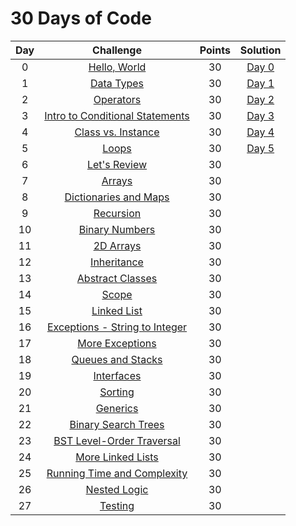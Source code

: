 # 30 Days of Code

| Day |                                                Challenge                                                | Points |                                                                                   Solution                                                                                  |
|:---:|:-------------------------------------------------------------------------------------------------------:|:------:|:---------------------------------------------------------------------------------------------------------------------------------------------------------------------------:|
|  0  | [Hello, World](https://www.hackerrank.com/challenges/30-hello-world)                                    |   30   | [Day 0](https://github.com/doganaktarr/My-HackerRank-Solutions/blob/master/30%20Days%20Of%20Code/Day%2000%20-%20Hello%2C%20World/Day%200.py)                                |
|  1  | [Data Types](https://www.hackerrank.com/challenges/30-data-types)                                       |   30   | [Day 1](https://github.com/doganaktarr/My-HackerRank-Solutions/blob/master/30%20Days%20Of%20Code/Day%2001%20-%20Data%20Types/Day%201.py)                                    |
|  2  | [Operators](https://www.hackerrank.com/challenges/30-operators)                                         |   30   | [Day 2](https://github.com/doganaktarr/My-HackerRank-Solutions/blob/master/30%20Days%20Of%20Code/Day%2002%20-%20Operators/Day%202.py)                                       |
|  3  | [Intro to Conditional Statements](https://www.hackerrank.com/challenges/30-conditional-statements)      |   30   | [Day 3](https://github.com/doganaktarr/My-HackerRank-Solutions/blob/master/30%20Days%20Of%20Code/Day%2003%20-%20Intro%20to%20Conditional%20Statements/Day%203.py)           |
|  4  | [Class vs. Instance](https://www.hackerrank.com/challenges/30-class-vs-instance)                        |   30   | [Day 4](https://github.com/doganaktarr/My-HackerRank-Solutions/blob/master/30%20Days%20Of%20Code/Day%2004%20-%20Class%20vs.%20Instance/Day%204.py)                          |
|  5  | [Loops](https://www.hackerrank.com/challenges/30-loops)                                                 |   30   | [Day 5](https://github.com/doganaktarr/My-HackerRank-Solutions/blob/master/30%20Days%20Of%20Code/Day%2005%20-%20Loops/Day5.py)                                              |
|  6  | [Let's Review](https://www.hackerrank.com/challenges/30-review-loop)                                    |   30   |                       |
|  7  | [Arrays](https://www.hackerrank.com/challenges/30-arrays)                                               |   30   |                                |
|  8  | [Dictionaries and Maps](https://www.hackerrank.com/challenges/30-dictionaries-and-maps)                 |   30   |             |
|  9  | [Recursion](https://www.hackerrank.com/challenges/30-recursion)                                         |   30   |                              |
|  10 | [Binary Numbers](https://www.hackerrank.com/challenges/30-binary-numbers)                               |   30   |                       |
|  11 | [2D Arrays](https://www.hackerrank.com/challenges/30-2d-arrays)                                         |   30   |                             |
|  12 | [Inheritance](https://www.hackerrank.com/challenges/30-inheritance)                                     |   30   |                             |
|  13 | [Abstract Classes](https://www.hackerrank.com/challenges/30-abstract-classes)                           |   30   |                      |
|  14 | [Scope](https://www.hackerrank.com/challenges/30-scope)                                                 |   30   |                                   |
|  15 | [Linked List](https://www.hackerrank.com/challenges/30-linked-list)                                     |   30   |                           |
|  16 | [Exceptions - String to Integer](https://www.hackerrank.com/challenges/30-exceptions-string-to-integer) |   30   |  |
|  17 | [More Exceptions](https://www.hackerrank.com/challenges/30-more-exceptions)                             |   30   |                       |
|  18 | [Queues and Stacks](https://www.hackerrank.com/challenges/30-queues-stacks)                             |   30   |                   |
|  19 | [Interfaces](https://www.hackerrank.com/challenges/30-interfaces)                                       |   30   |                              |
|  20 | [Sorting](https://www.hackerrank.com/challenges/30-sorting)                                             |   30   |                                 |
|  21 | [Generics](https://www.hackerrank.com/challenges/30-generics)                                           |   30   |                                |
|  22 | [Binary Search Trees](https://www.hackerrank.com/challenges/30-binary-search-trees)                     |   30   |                 |
|  23 | [BST Level-Order Traversal](https://www.hackerrank.com/challenges/30-binary-trees)                      |   30   |           |
|  24 | [More Linked Lists](https://www.hackerrank.com/challenges/30-linked-list-deletion)                      |   30   |                   |
|  25 | [Running Time and Complexity](https://www.hackerrank.com/challenges/30-running-time-and-complexity)     |   30   |       |
|  26 | [Nested Logic](https://www.hackerrank.com/challenges/30-nested-logic)                                   |   30   |                          |
|  27 | [Testing](https://www.hackerrank.com/challenges/30-testing)                                             |   30   |                                 |
